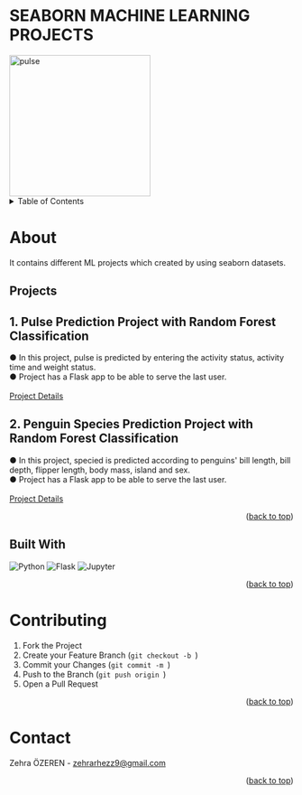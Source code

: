 # SEABORN MACHINE LEARNING PROJECTS
<img src="https://user-images.githubusercontent.com/315810/92254613-279c8000-ee9f-11ea-9b73-5622a7d95f3f.png" alt="pulse" width=250\>
<a name="readme-top"></a>
<!-- TABLE OF CONTENTS -->
<details>
  <summary>Table of Contents</summary>
  <ol>
    <li>
      <a href="#about">About</a>
      <ul>
        <li><a href="#built-with">Built With</a></li>
        <li><a href="#projects">Projects</a></li>
      </ul>
    </li>
    <li><a href="#contributing">Contributing</a></li>
    <li><a href="#contact">Contact</a></li>
  </ol>
</details>



<!-- ABOUT  -->
# About

It contains different ML projects which created by using seaborn datasets.

## Projects
## 1. Pulse Prediction Project with Random Forest Classification <br>
   ● In this project, pulse is predicted by entering the activity status, activity time and weight status. <br>
   ● Project has a Flask app to be able to serve the last user. <br>
   <br>
[Project Details](https://github.com/zehrarhez/seaborn_ML_models/tree/main/pulse_prediction_RFC)

## 2. Penguin Species Prediction Project with Random Forest Classification <br>
  ● In this project, specied is predicted according to penguins' bill length, bill depth, flipper length, body mass, island and sex. <br>
   ● Project has a Flask app to be able to serve the last user. <br>
   <br>
[Project Details](https://github.com/zehrarhez/seaborn_ML_models/tree/main/penguin_type_prediction)   
<p align="right">(<a href="#readme-top">back to top</a>)</p>


## Built With

![Python](https://img.shields.io/badge/python-3670A0?style=for-the-badge&logo=python&logoColor=ffdd54) ![Flask](https://img.shields.io/badge/flask-%23000.svg?style=for-the-badge&logo=flask&logoColor=white) ![Jupyter](https://img.shields.io/badge/jupyter-%23F37626.svg?style=for-the-badge&logo=jupyter&logoColor=white)


<p align="right">(<a href="#readme-top">back to top</a>)</p>


<!-- CONTRIBUTING -->
# Contributing

1. Fork the Project
2. Create your Feature Branch (`git checkout -b `)
3. Commit your Changes (`git commit -m `)
4. Push to the Branch (`git push origin `)
5. Open a Pull Request

<p align="right">(<a href="#readme-top">back to top</a>)</p>



<!-- CONTACT -->
# Contact

Zehra ÖZEREN - zehrarhezz9@gmail.com


<p align="right">(<a href="#readme-top">back to top</a>)</p>






